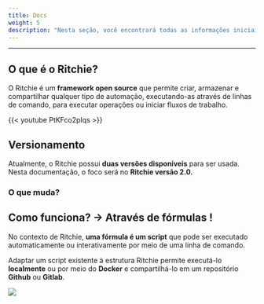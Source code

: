 ```yaml
---
title: Docs
weight: 5
description: "Nesta seção, você encontrará todas as informações iniciais sobre o Ritchie."
---
```


---

## O que é o Ritchie?

O Ritchie é um **framework open source** que permite criar, armazenar e compartilhar qualquer tipo de automação, executando-as através de linhas de comando, para executar operações ou iniciar fluxos de trabalho.

{{< youtube PtKFco2pIqs >}}

## **Versionamento**

Atualmente, o Ritchie possui **duas versões disponíveis** para ser usada. Nesta documentação, o foco será no **Ritchie versão 2.0.**

### **O que muda?**

## **Como funciona? → Através de fórmulas !**

No contexto de Ritchie, **uma fórmula é um script** que pode ser executado automaticamente ou interativamente por meio de uma linha de comando.

Adaptar um script existente à estrutura Ritchie permite executá-lo **localmente** ou por meio do **Docker** e compartilhá-lo em um repositório **Github** ou **Gitlab**.

![](/docs-ritchie/formula-ritchie-en%20%281%29.jpg)
